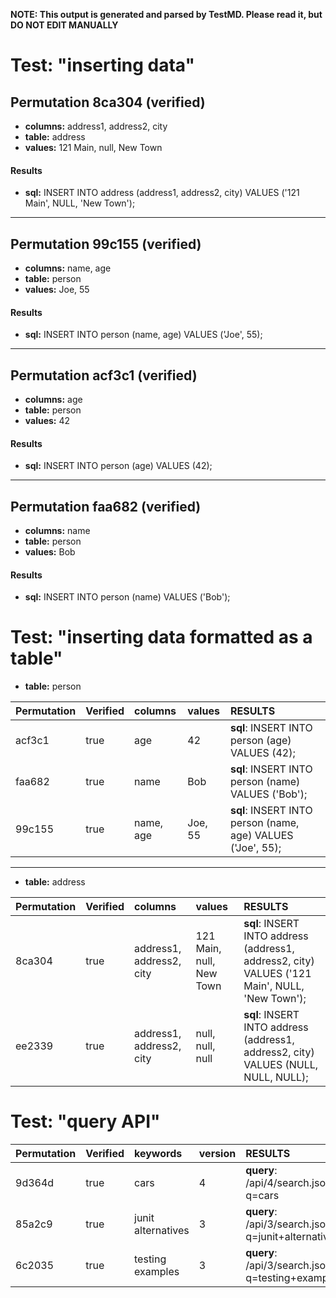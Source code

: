 **NOTE: This output is generated and parsed by TestMD. Please read it, but DO NOT EDIT MANUALLY**

# Test: "inserting data" #

## Permutation 8ca304 (verified) ##

- **columns:** address1, address2, city
- **table:** address
- **values:** 121 Main, null, New Town

#### Results ####

- **sql:** INSERT INTO address (address1, address2, city) VALUES ('121 Main', NULL, 'New Town');

---------------------------------------

## Permutation 99c155 (verified) ##

- **columns:** name, age
- **table:** person
- **values:** Joe, 55

#### Results ####

- **sql:** INSERT INTO person (name, age) VALUES ('Joe', 55);

---------------------------------------

## Permutation acf3c1 (verified) ##

- **columns:** age
- **table:** person
- **values:** 42

#### Results ####

- **sql:** INSERT INTO person (age) VALUES (42);

---------------------------------------

## Permutation faa682 (verified) ##

- **columns:** name
- **table:** person
- **values:** Bob

#### Results ####

- **sql:** INSERT INTO person (name) VALUES ('Bob');

# Test: "inserting data formatted as a table" #

- **table:** person

| Permutation | Verified | columns   | values  | RESULTS
| :---------- | :------- | :-------- | :------ | :------
| acf3c1      | true     | age       | 42      | **sql**: INSERT INTO person (age) VALUES (42);
| faa682      | true     | name      | Bob     | **sql**: INSERT INTO person (name) VALUES ('Bob');
| 99c155      | true     | name, age | Joe, 55 | **sql**: INSERT INTO person (name, age) VALUES ('Joe', 55);

---------------------------------------

- **table:** address

| Permutation | Verified | columns                  | values                   | RESULTS
| :---------- | :------- | :----------------------- | :----------------------- | :------
| 8ca304      | true     | address1, address2, city | 121 Main, null, New Town | **sql**: INSERT INTO address (address1, address2, city) VALUES ('121 Main', NULL, 'New Town');
| ee2339      | true     | address1, address2, city | null, null, null         | **sql**: INSERT INTO address (address1, address2, city) VALUES (NULL, NULL, NULL);

# Test: "query API" #

| Permutation | Verified | keywords           | version | RESULTS
| :---------- | :------- | :----------------- | :------ | :------
| 9d364d      | true     | cars               | 4       | **query**: /api/4/search.json?q=cars
| 85a2c9      | true     | junit alternatives | 3       | **query**: /api/3/search.json?q=junit+alternatives
| 6c2035      | true     | testing examples   | 3       | **query**: /api/3/search.json?q=testing+examples
